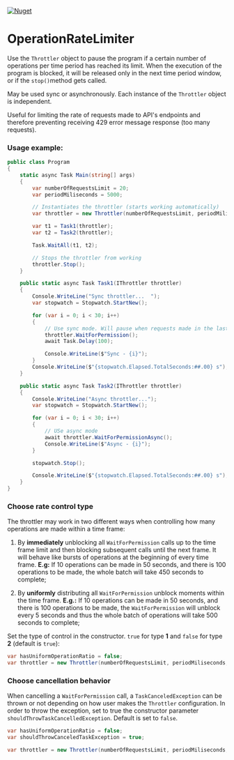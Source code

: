 
[![Nuget](https://img.shields.io/nuget/v/OperationRateLimiter?color=orange)](https://www.nuget.org/packages/OperationRateLimiter/1.0.1)
# OperationRateLimiter

Use the `Throttler` object to pause the program if a certain number of operations per time period has reached its limit. When the execution of the program is blocked, it will be released only in the next time period window, or if the `stop()`method gets called.

May be used sync or asynchronously. Each instance of the `Throttler` object is independent.

Useful for limiting the rate of requests made to API's endpoints and therefore preventing receiving 429 error message response (too many requests).

### Usage example:
```C#
public class Program
{
    static async Task Main(string[] args)
    {           
        var numberOfRequestsLimit = 20;
        var periodMiliseconds = 5000;

        // Instantiates the throttler (starts working automatically)
        var throttler = new Throttler(numberOfRequestsLimit, periodMiliseconds);

        var t1 = Task1(throttler);
        var t2 = Task2(throttler);

        Task.WaitAll(t1, t2);

        // Stops the throttler from working
        throttler.Stop();
    }

    public static async Task Task1(IThrottler throttler)
    {
        Console.WriteLine("Sync throttler...  ");
        var stopwatch = Stopwatch.StartNew();

        for (var i = 0; i < 30; i++)
        {
            // Use sync mode. Will pause when requests made in the last period have reached the limit configured
            throttler.WaitForPermission();
            await Task.Delay(100);

            Console.WriteLine($"Sync - {i}");
        }
        Console.WriteLine($"{stopwatch.Elapsed.TotalSeconds:##.00} s");
    }

    public static async Task Task2(IThrottler throttler)
    {
        Console.WriteLine("Async throttler...");
        var stopwatch = Stopwatch.StartNew();

        for (var i = 0; i < 30; i++)
        {
            // USe async mode
            await throttler.WaitForPermissionAsync();
            Console.WriteLine($"Async - {i}");
        }

        stopwatch.Stop();

        Console.WriteLine($"{stopwatch.Elapsed.TotalSeconds:##.00} s");
    }
}
```
### Choose rate control type

The throttler may work in two different ways when controlling how many operations are made within a time frame:

1. By **immediately** unblocking all `WaitForPermission` calls up to the time frame limit and then blocking subsequent calls until the next frame. It will behave like bursts of operations at the beginning of every time frame. 
**E.g:** If 10 operations can be made in 50 seconds, and there is 100 operations to be made, the whole batch will take 450 seconds to complete;

2. By **uniformly** distributing all `WaitForPermission` unblock moments within the time frame. 
**E.g.:** If 10 operations can be made in 50 seconds, and there is 100 operations to be made, the `WaitForPermission` will unblock every 5 seconds and thus the whole batch of operations will take 500 seconds to complete;

Set the type of control in the constructor. `true` for type **1** and `false` for type **2** (default is `true`): 
```C#
var hasUniformOperationRatio = false;
var throttler = new Throttler(numberOfRequestsLimit, periodMiliseconds, hasUniformOperationRatio);
```

### Choose cancellation behavior
When cancelling a `WaitForPermission` call, a `TaskCanceledException` can be thrown or not depending on how user makes the `Throttler` configuration.
In order to throw the exception, set to true the constructor parameter `shouldThrowTaskCancelledException`. Default is set to `false`.

```C#
var hasUniformOperationRatio = false;
var shouldThrowCanceledTaskException = true;

var throttler = new Throttler(numberOfRequestsLimit, periodMiliseconds, hasUniformOperationRatio, shouldThrowCanceledTaskException );
```

